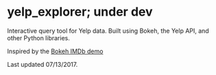# yelp_explorer; under dev

Interactive query tool for Yelp data. Built using Bokeh, the Yelp API, and other Python libraries. 

Inspired by the [Bokeh IMDb demo](https://demo.bokehplots.com/apps/movies)

Last updated 07/13/2017.

